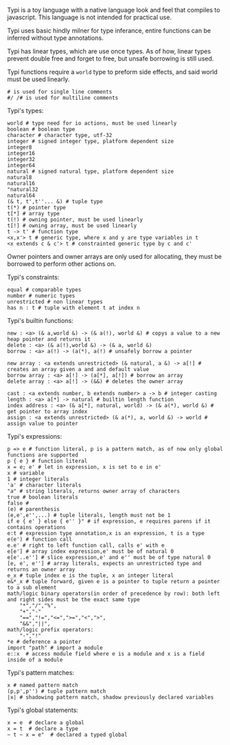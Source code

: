 Typi is a toy language with a native language look and feel that compiles to javascript. 
This language is not intended for practical use.

Typi uses basic hindly milner for type inferance, entire functions can be inferred without type annotations.

Typi has linear types, which are use once types. As of how, linear types prevent double free and forget to free, but unsafe borrowing is still used.

Typi functions require a `world` type to preform side effects, and said world must be used linearly.

	# is used for single line comments
	#/ /# is used for multiline comments

Typi's types:

	world # type need for io actions, must be used linearly
	boolean # boolean type
	character # character type, utf-32
	integer # signed integer type, platform dependent size
	integer8
	integer16
	integer32
	integer64
	natural # signed natural type, platform dependent size
	natural8
	natural16
	"natural32
	natural64
	(& t, t',t''... &) # tuple type
	t(*) # pointer type
	t[*] # array type
	t(!) # owning pointer, must be used linearly
	t[!] # owning array, must be used linearly
	t -> t' # function type
	<x,x'> t # generic type, where x and y are type variables in t
	<x extends c & c'> t # constrainted generic type by c and c'

Owner pointers and owner arrays are only used for allocating, they must be borrowed to perform other actions on.

Typi's constraints:

	equal # comparable types
	number # numeric types
	unrestricted # non linear types
	has n : t # tuple with element t at index n
	
Typi's builtin functions:

	new : <a> (& a,world &) -> (& a(!), world &) # copys a value to a new heap pointer and returns it
	delete : <a> (& a(!),world &) -> (& a, world &)
	borrow : <a> a(!) -> (a(*), a(!) # unsafely borrow a pointer
	
	new array : <a extends unrestricted> (& natural, a &) -> a[!] # creates an array given a and and default value
	borrow array : <a> a[!] -> (a[*], a[!]) # borrow an array
	delete array : <a> a[!] -> (&&) # deletes the owner array
	
	cast : <a extends number, b extends number> a -> b # integer casting
	length : <a> a[*] -> natural # builtin length function
	index address : <a> (& a[*], natural, world) -> (& a(*), world &) # get pointer to array index
	assign : <a extends unrestricted> (& a(*), a, world &) -> world # assign value to pointer
	
Typi's expressions:

	p => e # function literal, p is a pattern match, as of now only global functions are supported
	p { e } # function literal
	x = e; e' # let in expression, x is set to e in e'
	x # variable
	1 # integer literals
	'a' # character literals
	"a" # string literals, returns owner array of characters
	true # boolean literals
	false #
	(e) # parenthesis
	(e,e',e'',...) # tuple literals, length must not be 1
	if e { e' } else { e'' }" # if expression, e requires parens if it contains operations
	e:t # expression type annotation,x is an expression, t is a type
	e(e') # function call
	e.e' # right to left function call, calls e' with e
	e[e'] # array index expression,e' must be of natural 0
	e[e'..e''] # slice expression,e' and e'' must be of type natural 0
	[e, e', e''] # array literals, expects an unrestricted type and returns an owner array
	e_x # tuple index e is the tuple, x an integer literal
	e&*_x # tuple forward, given e is a pointer to tuple return a pointer to a sub element
	math/logic binary operators(in order of precedence by row): both left and right sides must be the exact same type
		"*","/","%",
		"+","-"
		"==","!=","<=",">=","<",">",
		"&&","||",
	math/logic prefix operators:
		"-","!"
	*e # deference a pointer
	import "path" # import a module
	e::x  # access module field where e is a module and x is a field inside of a module

Typi's pattern matches:

	x # named pattern match
	(p,p',p'') # tuple pattern match
	|x| # shadowing pattern match, shadow previously declared variables
	
Typi's global statements:

	x = e  # declare a global
	x = t  # declare a type
	~ t ~ x = e"  # declared a typed global

